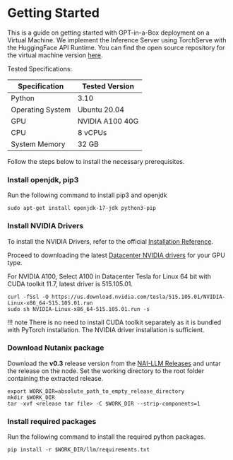 # Getting Started
This is a guide on getting started with GPT-in-a-Box deployment on a Virtual Machine. We implement the Inference Server using TorchServe with the HuggingFace API Runtime. You can find the open source repository for the virtual machine version [here](https://github.com/nutanix/nai-llm).

Tested Specifications: 

| Specification | Tested Version |
| --- | --- |
| Python | 3.10 |
| Operating System | Ubuntu 20.04 |
| GPU | NVIDIA A100 40G |
| CPU | 8 vCPUs |
| System Memory | 32 GB |

Follow the steps below to install the necessary prerequisites.

### Install openjdk, pip3
Run the following command to install pip3 and openjdk
```
sudo apt-get install openjdk-17-jdk python3-pip
```

### Install NVIDIA Drivers
To install the NVIDIA Drivers, refer to the official [Installation Reference](https://docs.nvidia.com/datacenter/tesla/tesla-installation-notes/index.html#runfile).

Proceed to downloading the latest [Datacenter NVIDIA drivers](https://www.nvidia.com/download/index.aspx) for your GPU type.

For NVIDIA A100, Select A100 in Datacenter Tesla for Linux 64 bit with CUDA toolkit 11.7, latest driver is 515.105.01.

```
curl -fSsl -O https://us.download.nvidia.com/tesla/515.105.01/NVIDIA-Linux-x86_64-515.105.01.run
sudo sh NVIDIA-Linux-x86_64-515.105.01.run -s
```
!!! note
    There is no need to install CUDA toolkit separately as it is bundled with PyTorch installation. The NVIDIA driver installation is sufficient.

### Download Nutanix package
Download the **v0.3** release version from the [NAI-LLM Releases](https://github.com/nutanix/nai-llm/releases) and untar the release on the node. Set the working directory to the root folder containing the extracted release.

```
export WORK_DIR=absolute_path_to_empty_release_directory
mkdir $WORK_DIR
tar -xvf <release tar file> -C $WORK_DIR --strip-components=1
```

### Install required packages
Run the following command to install the required python packages.
```
pip install -r $WORK_DIR/llm/requirements.txt
```
